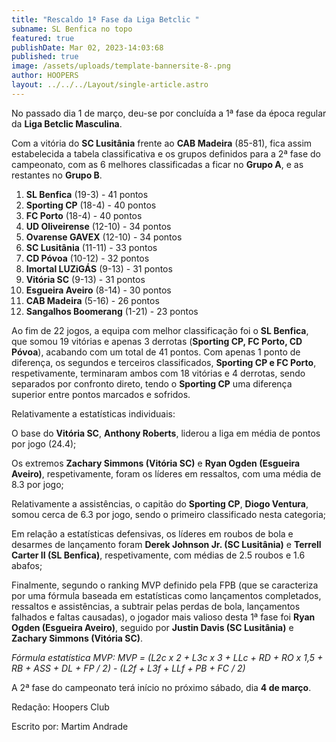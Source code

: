 ```yaml
---
title: "Rescaldo 1ª Fase da Liga Betclic "
subname: SL Benfica no topo
featured: true
publishDate: Mar 02, 2023-14:03:68
published: true
image: /assets/uploads/template-bannersite-8-.png
author: HOOPERS
layout: ../../../Layout/single-article.astro
---
```

No passado dia 1 de março, deu-se por concluída a 1ª fase da época regular da **Liga Betclic Masculina**.

Com a vitória do **SC Lusitânia** frente ao **CAB Madeira** (85-81), fica assim estabelecida a tabela classificativa e os grupos definidos para a 2ª fase do campeonato, com as 6 melhores classificadas a ficar no **Grupo A**, e as restantes no **Grupo B**.

1. **SL Benfica** (19-3) - 41 pontos
2. **Sporting CP** (18-4) - 40 pontos
3. **FC Porto** (18-4) - 40 pontos
4. **UD Oliveirense** (12-10) - 34 pontos
5. **Ovarense GAVEX** (12-10) - 34 pontos
6. **SC Lusitânia** (11-11) - 33 pontos
7. **CD Póvoa** (10-12) - 32 pontos
8. **Imortal LUZiGÁS** (9-13) - 31 pontos
9. **Vitória SC** (9-13) - 31 pontos
10. **Esgueira Aveiro** (8-14) - 30 pontos
11. **CAB Madeira** (5-16) - 26 pontos
12. **Sangalhos Boomerang** (1-21) - 23 pontos



Ao fim de 22 jogos, a equipa com melhor classificação foi o **SL Benfica**, que somou 19 vitórias e apenas 3 derrotas (**Sporting CP, FC Porto, CD Póvoa**), acabando com um total de 41 pontos. Com apenas 1 ponto de diferença, os segundos e terceiros classificados, **Sporting CP e FC Porto**, respetivamente, terminaram ambos com 18 vitórias e 4 derrotas, sendo separados por confronto direto, tendo o **Sporting CP** uma diferença superior entre pontos marcados e sofridos. 



Relativamente a estatísticas individuais:

O base do **Vitória SC**, **Anthony Roberts**, liderou a liga em média de pontos por jogo (24.4);

Os extremos **Zachary Simmons (Vitória SC)** e **Ryan Ogden (Esgueira Aveiro)**, respetivamente, foram os líderes em ressaltos, com uma média de 8.3 por jogo;

Relativamente a assistências, o capitão do **Sporting CP**, **Diogo Ventura**, somou cerca de 6.3 por jogo, sendo o primeiro classificado nesta categoria;

Em relação a estatísticas defensivas, os líderes em roubos de bola e desarmes de lançamento foram **Derek Johnson Jr. (SC Lusitânia)** e **Terrell Carter II (SL Benfica)**, respetivamente, com médias de 2.5 roubos e 1.6 abafos;

Finalmente, segundo o ranking MVP definido pela FPB (que se caracteriza por uma fórmula baseada em estatísticas como lançamentos completados, ressaltos e assistências, a subtrair pelas perdas de bola, lançamentos falhados e faltas causadas), o jogador mais valioso desta 1ª fase foi **Ryan Ogden (Esgueira Aveiro)**, seguido por **Justin Davis (SC Lusitânia)** e **Zachary Simmons (Vitória SC)**.

*Fórmula estatística MVP: MVP = (L2c x 2 + L3c x 3 + LLc + RD + RO x 1,5 + RB + ASS + DL + FP / 2) - (L2f + L3f + LLf + PB + FC / 2)*



A 2ª fase do campeonato terá início no próximo sábado, dia **4 de março**.



Redação: Hoopers Club



Escrito por: Martim Andrade